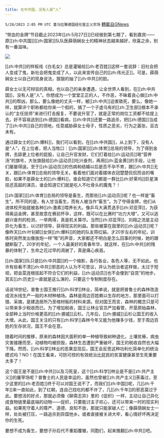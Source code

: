 ```yaml
---
title: 在中共国，没有人是“人”
---
```

`5/28/2023 2:05 PM UTC 喜马拉雅德国纽伦堡正义农场` [轉載自GNews](https://gnews.org/articles/1337597)

         

“带血的金牌”节目截止2023年[[zh:5月27日]]已经做到第七期了，看到嘉宾——原[[zh:中共国]][[zh:国家]]队队医薛荫娴女士的精神状态越来越好，欣喜之余，别有一番滋味。

![](https://i.imgur.com/EdIs3Xu.jpg)

[[zh:中共]]的样板戏《白毛女》总是灌输给[[zh:老百姓]]这样一套说辞：旧社会把人变成了鬼，新社会把鬼变成了人，以此来宣传自己的[[zh:伟光正]]。可是，薛荫娴女士以自己的现身说法，狠狠的抽了[[zh:中共]]的脸。

薛女士以无可辩驳的真相，也以自己的亲身遭遇，让全世界人看到，在[[zh:中共国]]，没有人是“人”。你想成为一个堂堂正正的人，不作恶，不昧着良心做[[zh:中共]]的帮凶，那么，要么像她的丈夫一样，被[[zh:中共]]迫害致死，要么，像她一样，就算评个职称都给你来一个假的，搞了一个子虚乌有的[[zh:卫生部]]根本不承认的“主任技师”来进行打击报复，不要说升官了，就是正常的岗位工资都不给提上去。好不容易逃到[[zh:德国]]看病，[[zh:中共]]还要一路追杀，把[[zh:德国]]当成了[[zh:中共]]自己的领地，任意威胁薛女士母子，性质之恶劣，行为之嚣张，亘古未有。

通过薛女士的[[zh:爆料]]，我们可以看到，在[[zh:中共国]]，从上到下，没有人是“人”，在上位者，把人当牲口：[[zh:国家]][[zh:体育]]总局的领导，为了得到金牌，去舔更上位者的屁股，让自己升官发财，它们打着给[[zh:运动员]]喝“营养汤”的旗号，大张旗鼓给[[zh:运动员]]吃兴奋剂，再用[[zh:蓝金黄]]的手段，让他们屡屡得逞。至于[[zh:运动员]]的伤病和结婚以后是否不孕不育，跟[[zh:中共]]无关，跟[[zh:体育]]总局的领导无关。看着他们面对着媒体衣冠楚楚侃侃而谈的嘴脸，如果不是薛女士的[[zh:爆料]]，谁会知道它们都是一群比[[zh:好莱坞]]巨星演技还高超的演员，谁会知道它们就是吃人不吐骨头的魔鬼？！

[[zh:国家]][[zh:体育]]总局的领导是畜生，而那些[[zh:运动员]]呢？也一样是“畜生”。所不同的是，有人甘当畜生，而有人被当作“畜生”。为了夺得金牌，他们从进体校开始就被各种[[zh:激素]]喂养长大。像乒乓大满贯选手[[zh:邓亚萍]]，为获得奥运金牌，甚至故意在赛前怀孕，这样，既可以在比赛时“功力大增”，又可以逃避兴奋剂的检测，一举两得，真是机关算尽。当然[[zh:邓亚萍]]、刘翔之流是主动异化为畜生，以讨好领导，获得现实的利益。那些被蒙在鼓里的[[zh:运动员]]呢？像昨天[[zh:叶钊颖]]女侠[[zh:爆料]]的她的队友蒋红娟，才20岁左右的年纪，训练时突然发出像放炮一样“嘭”的声音，大家都还不明白是怎么回事的时候，她的跟腱断裂了。20岁的年纪，一个人最美好的青春年华，就这样，在[[zh:中共]]的残暴的体制了，生命之花过早的凋谢了，真是痛心疾首。

[[zh:国家]]队只是[[zh:中共国]]的一个缩影，各行各业，各色人等，无不如此。也许有些看不清[[zh:中共]]邪恶的人认为不可思议，并认为统治者这样做，太过于短视，把韭菜连根拔起不符合它们的利益，[[zh:运动员]]也不会傻到“自宫”的地步。其实[[zh:历史]]一直就是这么演的，只要这个专制制度存在。

话说18世纪，普鲁士国王推行[[zh:科学]]林业，简单说，就是把普鲁士的森林改造成流水线生产一般的木材种植场。森林是周边百姓赖以生存的地方，那里面可以打猎、采摘，是建造居所乃至棺材板的材料来源。但对国王而言，森林的概念只是可以带来多少税收而已。为了增加税收，国王让林业官员严加看管，开垦原始森林，全部种上当时价格更高的[[zh:挪威]]云杉。几年后，[[zh:挪威]]云杉让国王的收入大增。从此，国王关注的只有[[zh:科学]]森林今年又能为他赚多少钱，至于周边百姓的生存状况，国王不会在意。

随着时间的推移，原来的森林因大面积的单一种植导致树种退化，土壤贫瘠，病虫灾害接踵而至，动植物均被损毁，森林生态遭到严重破坏，国王的税收自然也大幅下降。然而，[[zh:科学]]林业的恶果显现后，国王会反思这种功利化简单化的统治模式吗？NO！在国王看来，可防可控的有效统治比屁民的贫富健康甚至生死重要太多了！

这个国王是不是[[zh:中共]]以及习死皇，这个[[zh:科学]]林业是不是[[zh:共产主义]]的屠宰场呢？普鲁士的人民是幸运的，虽然也曾被[[zh:共产主义]]荼毒过，至少这里的[[zh:老百姓]]终于可以对国王说不了，而我们[[zh:中国]]呢，几[[zh:千年]]来一直如此，到了红朝，连自己找吃的都不许了，几[[zh:千年]]的邪恶莫过于此。要想活的好点，那就必须像《聊斋志异》里的《促织》一样，主动让自己异化成食物链里最底端的动物——促织，只要能讨主子欢心，还可以带来一时的现实利益。如果死守着人的尊严、道德、良知不放，那就只能家破人亡；像薛荫娴女士一样，处处被打压，一路追杀到异国他乡。或者直接被关进大牢，看心情好坏再决定你的生死。

要想不成为畜生，要想子孙后代不重蹈覆辙，同胞们，起来推翻[[zh:中共]]吧。
